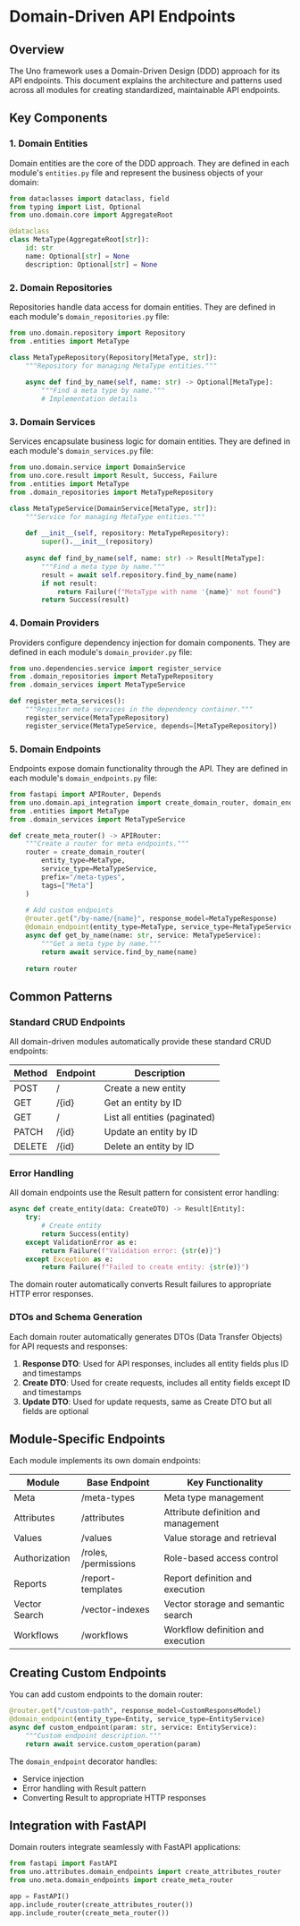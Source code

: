 # Domain-Driven API Endpoints

## Overview

The Uno framework uses a Domain-Driven Design (DDD) approach for its API endpoints. This document explains the architecture and patterns used across all modules for creating standardized, maintainable API endpoints.

## Key Components

### 1. Domain Entities

Domain entities are the core of the DDD approach. They are defined in each module's `entities.py` file and represent the business objects of your domain:

```python
from dataclasses import dataclass, field
from typing import List, Optional
from uno.domain.core import AggregateRoot

@dataclass
class MetaType(AggregateRoot[str]):
    id: str
    name: Optional[str] = None
    description: Optional[str] = None
```

### 2. Domain Repositories

Repositories handle data access for domain entities. They are defined in each module's `domain_repositories.py` file:

```python
from uno.domain.repository import Repository
from .entities import MetaType

class MetaTypeRepository(Repository[MetaType, str]):
    """Repository for managing MetaType entities."""
    
    async def find_by_name(self, name: str) -> Optional[MetaType]:
        """Find a meta type by name."""
        # Implementation details
```

### 3. Domain Services

Services encapsulate business logic for domain entities. They are defined in each module's `domain_services.py` file:

```python
from uno.domain.service import DomainService
from uno.core.result import Result, Success, Failure
from .entities import MetaType
from .domain_repositories import MetaTypeRepository

class MetaTypeService(DomainService[MetaType, str]):
    """Service for managing MetaType entities."""
    
    def __init__(self, repository: MetaTypeRepository):
        super().__init__(repository)
        
    async def find_by_name(self, name: str) -> Result[MetaType]:
        """Find a meta type by name."""
        result = await self.repository.find_by_name(name)
        if not result:
            return Failure(f"MetaType with name '{name}' not found")
        return Success(result)
```

### 4. Domain Providers

Providers configure dependency injection for domain components. They are defined in each module's `domain_provider.py` file:

```python
from uno.dependencies.service import register_service
from .domain_repositories import MetaTypeRepository
from .domain_services import MetaTypeService

def register_meta_services():
    """Register meta services in the dependency container."""
    register_service(MetaTypeRepository)
    register_service(MetaTypeService, depends=[MetaTypeRepository])
```

### 5. Domain Endpoints

Endpoints expose domain functionality through the API. They are defined in each module's `domain_endpoints.py` file:

```python
from fastapi import APIRouter, Depends
from uno.domain.api_integration import create_domain_router, domain_endpoint
from .entities import MetaType
from .domain_services import MetaTypeService

def create_meta_router() -> APIRouter:
    """Create a router for meta endpoints."""
    router = create_domain_router(
        entity_type=MetaType,
        service_type=MetaTypeService,
        prefix="/meta-types",
        tags=["Meta"]
    )
    
    # Add custom endpoints
    @router.get("/by-name/{name}", response_model=MetaTypeResponse)
    @domain_endpoint(entity_type=MetaType, service_type=MetaTypeService)
    async def get_by_name(name: str, service: MetaTypeService):
        """Get a meta type by name."""
        return await service.find_by_name(name)
    
    return router
```

## Common Patterns

### Standard CRUD Endpoints

All domain-driven modules automatically provide these standard CRUD endpoints:

| Method | Endpoint        | Description                   |
|--------|-----------------|-------------------------------|
| POST   | /               | Create a new entity           |
| GET    | /{id}           | Get an entity by ID           |
| GET    | /               | List all entities (paginated) |
| PATCH  | /{id}           | Update an entity by ID        |
| DELETE | /{id}           | Delete an entity by ID        |

### Error Handling

All domain endpoints use the Result pattern for consistent error handling:

```python
async def create_entity(data: CreateDTO) -> Result[Entity]:
    try:
        # Create entity
        return Success(entity)
    except ValidationError as e:
        return Failure(f"Validation error: {str(e)}")
    except Exception as e:
        return Failure(f"Failed to create entity: {str(e)}")
```

The domain router automatically converts Result failures to appropriate HTTP error responses.

### DTOs and Schema Generation

Each domain router automatically generates DTOs (Data Transfer Objects) for API requests and responses:

1. **Response DTO**: Used for API responses, includes all entity fields plus ID and timestamps
2. **Create DTO**: Used for create requests, includes all entity fields except ID and timestamps
3. **Update DTO**: Used for update requests, same as Create DTO but all fields are optional

## Module-Specific Endpoints

Each module implements its own domain endpoints:

| Module        | Base Endpoint           | Key Functionality                                |
|---------------|-------------------------|--------------------------------------------------|
| Meta          | /meta-types             | Meta type management                             |
| Attributes    | /attributes             | Attribute definition and management              |
| Values        | /values                 | Value storage and retrieval                      |
| Authorization | /roles, /permissions    | Role-based access control                        |
| Reports       | /report-templates       | Report definition and execution                  |
| Vector Search | /vector-indexes         | Vector storage and semantic search               |
| Workflows     | /workflows              | Workflow definition and execution                |

## Creating Custom Endpoints

You can add custom endpoints to the domain router:

```python
@router.get("/custom-path", response_model=CustomResponseModel)
@domain_endpoint(entity_type=Entity, service_type=EntityService)
async def custom_endpoint(param: str, service: EntityService):
    """Custom endpoint description."""
    return await service.custom_operation(param)
```

The `domain_endpoint` decorator handles:
- Service injection
- Error handling with Result pattern
- Converting Result to appropriate HTTP responses

## Integration with FastAPI

Domain routers integrate seamlessly with FastAPI applications:

```python
from fastapi import FastAPI
from uno.attributes.domain_endpoints import create_attributes_router
from uno.meta.domain_endpoints import create_meta_router

app = FastAPI()
app.include_router(create_attributes_router())
app.include_router(create_meta_router())
```